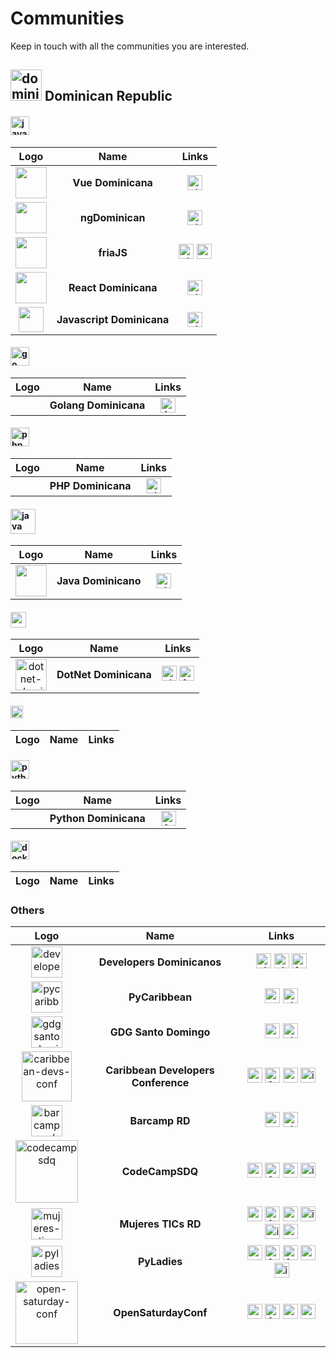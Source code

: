 # Communities

Keep in touch with all the communities you are interested.

## <img src="https://camo.githubusercontent.com/ff79bbd6b8083dffbdf6c85849059651d91afba4/68747470733a2f2f7374617469632e647763646e2e6e65742f6373732f666c61672d69636f6e732f666c6167732f3478332f646f2e7376673f73616e6974697a653d74727565" alt="dominican-republic" width="50" /> Dominican Republic

#### <img src="https://upload.wikimedia.org/wikipedia/commons/6/6a/JavaScript-logo.png" alt="javascript" width="30" />

| Logo   | Name   | Links   |
| :----: | :----: | :-----: | 
|<img src="https://avatars0.githubusercontent.com/u/55147471?s=200&v=4" width="50" />|**Vue Dominicana**|[<img height="24" width="24" alt="github" src="https://cdn.jsdelivr.net/npm/simple-icons@latest/icons/github.svg" />](https://github.com/VueDominicana)|
|<img src="https://avatars3.githubusercontent.com/u/49649604?s=200&v=4" width="50" />|**ngDominican**|[<img height="24" width="24" alt="github" src="https://cdn.jsdelivr.net/npm/simple-icons@latest/icons/github.svg" />](https://github.com/ngDominican)|
|<img src="https://avatars2.githubusercontent.com/u/48574410?s=200&v=4" width="50" />|**friaJS**|[<img height="24" width="24" alt="github" src="https://cdn.jsdelivr.net/npm/simple-icons@latest/icons/github.svg" />](https://github.com/friajs) [<img height="24" width="24" alt="eventbrite" src="https://cdn.jsdelivr.net/npm/simple-icons@latest/icons/eventbrite.svg" />](https://www.eventbrite.com/o/friajs-19785632672)|
|<img src="https://avatars1.githubusercontent.com/u/54779754?s=200&v=4" width="50" />|**React Dominicana**|[<img height="24" width="24" alt="github" src="https://cdn.jsdelivr.net/npm/simple-icons@latest/icons/github.svg" />](https://github.com/React-Dominicana)|
|<img src="https://avatars2.githubusercontent.com/u/6279506?s=200&v=4" width="40" />|**Javascript Dominicana**|[<img height="24" width="24" alt="github" src="https://cdn.jsdelivr.net/npm/simple-icons@latest/icons/github.svg" />](https://github.com/JavascriptDominicana)|



#### <img src="https://sdtimes.com/wp-content/uploads/2018/02/golang.sh_-490x490.png" alt="go" width="30" />

| Logo   | Name   | Links   |
| :----: | :----: | :-----: |
| | **Golang Dominicana** |[<img height="24" width="24" alt="facebook" src="https://cdn.jsdelivr.net/npm/simple-icons@latest/icons/facebook.svg" />](https://www.facebook.com/groups/golangdominicana/)|

#### <img src="https://images.vexels.com/media/users/3/166470/isolated/preview/73835fa38fba6d35aff9de603dc5044a-php-programming-language-icon-by-vexels.png" alt="php" width="30" />

| Logo   | Name   | Links   |
| :----: | :----: | :-----: | 
| | **PHP Dominicana** |[<img height="24" width="24" alt="github" src="https://cdn.jsdelivr.net/npm/simple-icons@latest/icons/github.svg" />](https://github.com/php-do)|


#### <img src="https://logos-download.com/wp-content/uploads/2016/10/Java_logo_icon.png" alt="java" width="40" />

| Logo   | Name   | Links   |
| :----: | :----: | :-----: | 
|<img src="https://avatars0.githubusercontent.com/u/8772767?s=200&v=4" width="50" />|**Java Dominicano**|[<img height="24" width="24" alt="github" src="https://cdn.jsdelivr.net/npm/simple-icons@latest/icons/github.svg" />](https://github.com/JavaDominicano)|


#### <img src="https://banner2.kisspng.com/20180531/qfb/kisspng-c-programming-basics-for-absolute-beginners-comp-5b106126687fa9.960696831527800102428.jpg" alt="csharp" width="25" />

| Logo   | Name   | Links   |
| :----: | :----: | :-----: | 
|<img alt="dotnet-dominicana" src="https://avatars2.githubusercontent.com/u/43970109?s=200&v=4" width="50">|**DotNet Dominicana**|[<img height="24" width="24" alt="github" src="https://cdn.jsdelivr.net/npm/simple-icons@latest/icons/github.svg" />](https://github.com/DotNetDo) [<img height="24" width="24" alt="facebook" src="https://cdn.jsdelivr.net/npm/simple-icons@latest/icons/facebook.svg" />](https://www.facebook.com/dotnetdo/)|

#### <img src="https://upload.wikimedia.org/wikipedia/commons/f/f1/Ruby_logo.png" alt="ruby" width="20" />

| Logo   | Name   | Links   |
| :----: | :----: | :-----: | 

#### <img src="https://i.dlpng.com/static/png/452568_preview.png" alt="python" width="30" />

| Logo   | Name   | Links   |
| :----: | :----: | :-----: |
| | **Python Dominicana** |[<img height="24" width="24" alt="facebook" src="https://cdn.jsdelivr.net/npm/simple-icons@latest/icons/facebook.svg" />](https://www.facebook.com/groups/golangdominicana/)|

#### <img src="https://cdn3.iconfinder.com/data/icons/social-media-2169/24/social_media_social_media_logo_docker-512.png" alt="docker" width="30" />


| Logo   | Name   | Links   |
| :----: | :----: | :-----: | 

### Others

| Logo   | Name   | Links   |
| :----: | :----: | :-----: |
|<img src="https://avatars0.githubusercontent.com/u/3752839?s=200&v=4" alt="developers-dominicanos" width="50">|**Developers Dominicanos**|[<img height="24" width="24" alt="github" src="https://cdn.jsdelivr.net/npm/simple-icons@latest/icons/googlechrome.svg" />](https://developersdo.github.io/opensource?utm_source=github) [<img height="24" width="24" alt="github" src="https://cdn.jsdelivr.net/npm/simple-icons@latest/icons/github.svg" />](https://github.com/developersdo) [<img height="24" width="24" alt="facebook" src="https://cdn.jsdelivr.net/npm/simple-icons@latest/icons/facebook.svg" />](https://www.facebook.com/groups/devdominicanos/)|
|<img src="https://avatars2.githubusercontent.com/u/15054994?s=200&v=4" alt="pycaribbean" width="50" />|**PyCaribbean**|[<img height="24" width="24" alt="website" src="https://cdn.jsdelivr.net/npm/simple-icons@latest/icons/googlechrome.svg" />](http://www.pycaribbean.com/) [<img height="24" width="24" alt="github" src="https://cdn.jsdelivr.net/npm/simple-icons@latest/icons/github.svg" />](https://github.com/pycaribbean)|
|<img src="https://avatars0.githubusercontent.com/u/5390729?s=200&v=4" alt="gdgsantodomingo" width="50">|**GDG Santo Domingo**|[<img height="24" width="24" alt="website" src="https://cdn.jsdelivr.net/npm/simple-icons@latest/icons/googlechrome.svg" />](https://gdgsantodomingo.com/) [<img height="24" width="24" alt="github" src="https://cdn.jsdelivr.net/npm/simple-icons@latest/icons/github.svg" />](https://github.com/gdgsantodomingo)|
|<img src="https://cdc.dev/wp-content/uploads/2018/03/CDC-logo-black.png" alt="caribbean-devs-conf" width="80">|**Caribbean Developers Conference**|[<img height="24" width="24" alt="website" src="https://cdn.jsdelivr.net/npm/simple-icons@latest/icons/googlechrome.svg" />](https://cdc.dev) [<img height="24" width="24" alt="facebook" src="https://cdn.jsdelivr.net/npm/simple-icons@latest/icons/facebook.svg" />](https://facebook.com/caribbeandevcon) [<img height="24" width="24" alt="twitter" src="https://cdn.jsdelivr.net/npm/simple-icons@latest/icons/twitter.svg" />](https://twitter.com/caribbeandevcon) [<img height="24" width="24" alt="instagram" src="https://cdn.jsdelivr.net/npm/simple-icons@latest/icons/instagram.svg" />](https://instagram.com/caribbeandevcon)|
|<img src="https://avatars3.githubusercontent.com/u/5956936?s=200&v=4" alt="barcamp-rd" width="50" />|**Barcamp RD**|[<img height="24" width="24" alt="website" src="https://cdn.jsdelivr.net/npm/simple-icons@latest/icons/googlechrome.svg" />](https://barcamp.org.do) [<img height="24" width="24" alt="github" src="https://cdn.jsdelivr.net/npm/simple-icons@latest/icons/github.svg" />](https://github.com/BarcampRD)|
|<img src="https://codecampsdq.com/wp-content/uploads/2019/04/logo.png" alt="codecampsdq" width="100" />|**CodeCampSDQ**|[<img height="24" width="24" alt="website" src="https://cdn.jsdelivr.net/npm/simple-icons@latest/icons/googlechrome.svg" />](https://codecampsdq.com/) [<img height="24" width="24" alt="facebook" src="https://cdn.jsdelivr.net/npm/simple-icons@latest/icons/facebook.svg" />](https://www.facebook.com/CodeCampSDQ/?fref=nf) [<img height="24" width="24" alt="twitter" src="https://cdn.jsdelivr.net/npm/simple-icons@latest/icons/twitter.svg" />](https://twitter.com/codecampsdq) [<img height="24" width="24" alt="instagram" src="https://cdn.jsdelivr.net/npm/simple-icons@latest/icons/instagram.svg" />](https://www.instagram.com/codecampsdq)|
|<img src="https://miro.medium.com/fit/c/256/256/1*JtHp0zh6jcBAH_16i_hFMw.png" alt="mujeres-tics" width="50" />|**Mujeres TICs RD**|[<img height="24" width="24" alt="website" src="https://cdn.jsdelivr.net/npm/simple-icons@latest/icons/googlechrome.svg" />](https://mujeresticsrd.org/) [<img height="24" width="24" alt="facebook" src="https://cdn.jsdelivr.net/npm/simple-icons@latest/icons/facebook.svg" />](https://www.facebook.com/) [<img height="24" width="24" alt="twitter" src="https://cdn.jsdelivr.net/npm/simple-icons@latest/icons/twitter.svg" />](https://twitter.com/mujeresticsrd) [<img height="24" width="24" alt="instagram" src="https://cdn.jsdelivr.net/npm/simple-icons@latest/icons/instagram.svg" />](https://www.instagram.com/mujeresticsrd) [<img height="24" width="24" alt="instagram" src="https://cdn.jsdelivr.net/npm/simple-icons@latest/icons/linkedin.svg" />](https://www.linkedin.com/company/mujeresticsrd) [<img height="24" width="24" alt="eventbrite" src="https://cdn.jsdelivr.net/npm/simple-icons@latest/icons/eventbrite.svg" />](https://www.eventbrite.com/o/linuxdomujerestics-17390563732)|
|<img src="https://pyladiessdq.github.io/images/PyLadiesIcon.png" alt="pyladies" width="50">|**PyLadies**|[<img height="24" width="24" alt="website" src="https://cdn.jsdelivr.net/npm/simple-icons@latest/icons/googlechrome.svg" />](https://pyladiessdq.github.io/) [<img height="24" width="24" alt="facebook" src="https://cdn.jsdelivr.net/npm/simple-icons@latest/icons/github.svg" />](https://github.com/pyladiessdq) [<img height="24" width="24" alt="facebook" src="https://cdn.jsdelivr.net/npm/simple-icons@latest/icons/facebook.svg" />](https://www.facebook.com/pyladiessdq/) [<img height="24" width="24" alt="twitter" src="https://cdn.jsdelivr.net/npm/simple-icons@latest/icons/twitter.svg" />](https://twitter.com/pyladiessdq) [<img height="24" width="24" alt="instagram" src="https://cdn.jsdelivr.net/npm/simple-icons@latest/icons/instagram.svg" />](https://www.instagram.com/pyladiessdq/)|
|<img src="https://opensaturday.org/includes/img/placeholder/OpenSaturday.png" alt="open-saturday-conf" width="100">|**OpenSaturdayConf**|[<img height="24" width="24" alt="website" src="https://cdn.jsdelivr.net/npm/simple-icons@latest/icons/googlechrome.svg" />](https://opensaturday.org/) [<img height="24" width="24" alt="facebook" src="https://cdn.jsdelivr.net/npm/simple-icons@latest/icons/facebook.svg" />](https://www.facebook.com/opensaturday/) [<img height="24" width="24" alt="twitter" src="https://cdn.jsdelivr.net/npm/simple-icons@latest/icons/twitter.svg" />](https://twitter.com/opensaturday) [<img height="24" width="24" alt="eventbrite" src="https://cdn.jsdelivr.net/npm/simple-icons@latest/icons/eventbrite.svg" />](https://www.eventbrite.com/o/linuxdomujerestics-17390563732)|